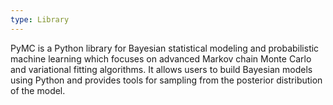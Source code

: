 ```yaml
---
type: Library
---
```


PyMC is a Python library for Bayesian statistical modeling and probabilistic machine learning which focuses on advanced Markov chain Monte Carlo and variational fitting algorithms. It allows users to build Bayesian models using Python and provides tools for sampling from the posterior distribution of the model.